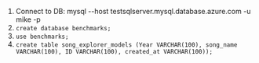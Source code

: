 1. Connect to DB: mysql --host testsqlserver.mysql.database.azure.com -u mike -p
2. `create database benchmarks;`
3. `use benchmarks;`
4. `create table song_explorer_models (Year VARCHAR(100), song_name VARCHAR(100), ID VARCHAR(100), created_at VARCHAR(100));`